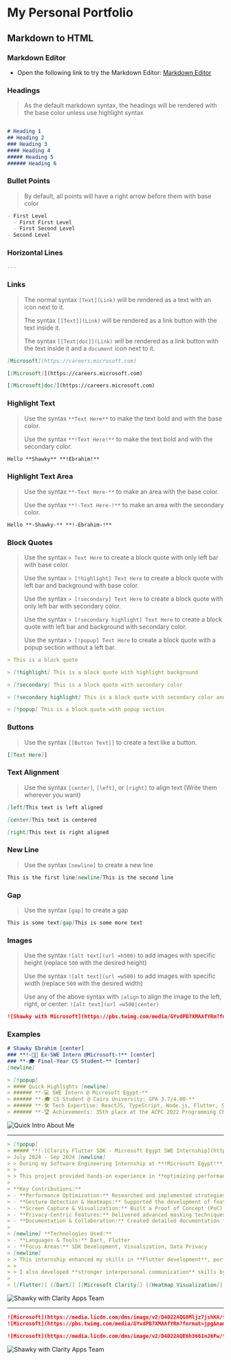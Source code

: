 # My Personal Portfolio

## Markdown to HTML

### Markdown Editor

- Open the following link to try the Markdown Editor: [Markdown Editor](https://shawkyebrahim.vercel.app/markdown)

### Headings

> As the default markdown syntax, the headings will be rendered with the base color unless use highlight syntax

```markdown

# Heading 1
## Heading 2
### Heading 3
#### Heading 4
##### Heading 5
###### Heading 6
```

### Bullet Points

> By default, all points will have a right arrow before them with base color

```markdown
- First Level
  - First First Level
  - First Second Level
- Second Level
```

### Horizontal Lines

```markdown
---
```

### Links

> The normal syntax `[Text](Link)` will be rendered as a text with an icon next to it.
>
> The syntax `[[Text]](Link)` will be rendered as a link button with the text inside it.
>
> The syntax `[[Text|doc]](Link)` will be rendered as a link button with the text inside it and a `document` icon next to it.

```markdown
[Microsoft](https://careers.microsoft.com)

[[Microsoft]](https://careers.microsoft.com)

[[Microsoft|doc]](https://careers.microsoft.com)
```

### Highlight Text

> Use the syntax `**Text Here**` to make the text bold and with the base color.
>
> Use the syntax `**!Text Here!**` to make the text bold and with the secondary color.

```markdown
Hello **Shawky** **!Ebrahim!**
```

### Highlight Text Area

> Use the syntax `**-Text Here-**` to make an area with the base color.
>
> Use the syntax `**!-Text Here-!**` to make an area with the secondary color.

```markdown
Hello **-Shawky-** **!-Ebrahim-!**
```

### Block Quotes

> Use the syntax `> Text Here` to create a block quote with only left bar with base color.
>
> Use the syntax `> [!highlight] Text Here` to create a block quote with left bar and background with base color.
>
> Use the syntax `> [!secondary] Text Here` to create a block quote with only left bar with secondary color.
>
> Use the syntax `> [!secondary highlight] Text Here` to create a block quote with left bar and background with secondary color.
>
> Use the syntax `> [!popup] Text Here` to create a block quote with a popup section without a left bar.

```markdown
> This is a block quote

> [!highlight] This is a block quote with highlight background

> [!secondary] This is a block quote with secondary color

> [!secondary highlight] This is a block quote with secondary color and highlight background

> [!popup] This is a block quote with popup section
```

### Buttons

> Use the syntax `[[Button Text]]` to create a text like a button.

```markdown
[[Text Here]]
```

### Text Alignment

> Use the syntax `[center]`, `[left]`, or `[right]` to align text (Write them wherever you want)

```markdown
[left]This text is left aligned

[center]This text is centered

[right]This text is right aligned
```

### New Line

> Use the syntax `[newline]` to create a new line

```markdown
This is the first line[newline]This is the second line
```

### Gap

> Use the syntax `[gap]` to create a gap

```markdown
This is some text[gap]This is some more text
```

### Images

> Use the syntax `![alt text](url =h500)` to add images with specific height (replace `500` with the desired height)
>
> Use the syntax `![alt text](url =w500)` to add images with specific width (replace `500` with the desired width)
>
> Use any of the above syntax with `|align` to align the image to the left, right, or center: `![alt text](url =w500|center)`

```markdown
![Shawky with Microsoft](https://pbs.twimg.com/media/GYvdPB7XMAAfYRm?format=jpg&name=large =h500|center)
```

### Examples

```markdown
# Shawky Ebrahim [center]
### **!-👨‍💻 Ex-SWE Intern @Microsoft-!** [center]
### **-🎓 Final-Year CS Student-** [center]
[newline]

> [!popup]
> #### Quick Highlights [newline]
> ###### **-💻 SWE Intern @ Microsoft Egypt-**
> ###### **-🎓 CS Student @ Cairo University: GPA 3.7/4.00-**
> ###### **-🛠️ Tech Expertise: ReactJS, TypeScript, Node.js, Flutter, SQL, and more-**
> ###### **-🏆 Achievements: 35th place at the ACPC 2022 Programming Championship-**
```

![Quick Intro About Me](./markdown-examples/quick%20intro.png)

---

```markdown
> [!popup]
> ##### **!-[Clarity Flutter SDK - Microsoft Egypt SWE Internship](https://www.linkedin.com/feed/update/urn:li:activity:7246924250966618112/)-!**
> July 2024 - Sep 2024 [newline]
> > During my Software Engineering Internship at **!Microsoft Egypt!**, I collaborated with the **Clarity Apps team**, contributing to the development of the Clarity **Flutter SDK**, a tool aimed at enhancing user experience tracking and analytics.
> >
> > This project provided hands-on experience in **optimizing performance**, implementing **gesture tracking**, and ensuring robust **user data privacy**. [newline]
> 
> **Key Contributions:**  
> - **Performance Optimization:** Researched and implemented strategies for optimized asset decoding and transfer, reducing performance overhead and improving efficiency.
> - **Gesture Detection & Heatmaps:** Supported the development of features like gesture tracking and visualization, enabling accurate heatmaps and user interaction analysis.  
> - **Screen Capture & Visualization:** Built a Proof of Concept (PoC) leveraging Flutter canvas commands to enable advanced screen capture and visualization functionalities  
> - **Privacy-Centric Features:** Delivered advanced masking techniques to protect user data while maintaining functionality, aligning with Microsoft’s privacy standards.  
> - **Documentation & Collaboration:** Created detailed documentation for the SDK to facilitate onboarding and ensure seamless knowledge transfer for future development. 
>
> [newline] **Technologies Used:**
> - **Languages & Tools:** Dart, Flutter
> - **Focus Areas:** SDK Development, Visualization, Data Privacy 
> [newline]
> > This internship enhanced my skills in **Flutter development**, performance optimization, and data privacy implementation, while fostering a growth mindset through regular feedback and team collaboration. 
> > 
> > I also developed **stronger interpersonal communication** skills by actively seeking input from colleagues and engaging in inclusive discussions, reflecting Microsoft’s emphasis on a collaborative culture"
> 
> [[Flutter]] [[Dart]] [[Microsoft Clarity]] [[Heatmap Visualization]] [[SDK Development]] [[Gesture Tracking]] [[Screen Capture]] [[Documentation]] [[Problem Solving]] [[Agile Workflow]] [[Collaboration]] [[Research And Development]]
```

![Shawky with Clarity Apps Team](./markdown-examples/microsoft%20internship%20experience.png)

---

```markdown
![Microsoft](https://media.licdn.com/dms/image/v2/D4D22AQG8Mljz7jshKA/feedshare-shrink_1280/feedshare-shrink_1280/0/1727801335788?e=1735776000&v=beta&t=86nL5H1md2etP2GvRKYyJZE_VJgm028wgDkE564OqHU =h400|center)
![Microsoft](https://pbs.twimg.com/media/GYvdPB7XMAAfYRm?format=jpg&name=large =h400|center)

![Microsoft](https://media.licdn.com/dms/image/v2/D4D22AQE6h3661nJ6Fw/feedshare-shrink_2048_1536/feedshare-shrink_2048_1536/0/1727801335409?e=1735776000&v=beta&t=ZAAsW1b5yfkayCqoMCmF7TFgxReWH9_EmadDMiUsIzU =w735|center)
```

![Shawky with Clarity Apps Team](./markdown-examples/microsoft%20clarity%20apps%20team.png)
